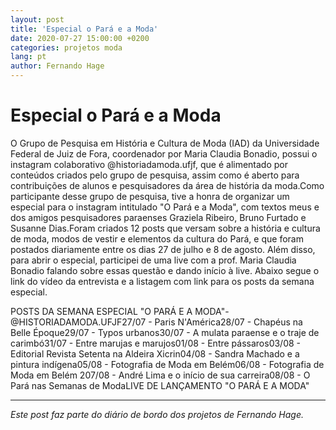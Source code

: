 ```yaml
---
layout: post
title: 'Especial o Pará e a Moda'
date: 2020-07-27 15:00:00 +0200
categories: projetos moda
lang: pt
author: Fernando Hage
---
```


# Especial o Pará e a Moda

O Grupo de Pesquisa em História e Cultura de Moda (IAD) da Universidade Federal de Juiz de Fora, coordenador por Maria Claudia Bonadio, possui o instagram colaborativo @historiadamoda.ufjf, que é alimentado por conteúdos criados pelo grupo de pesquisa, assim como é aberto para contribuições de alunos e pesquisadores da área de história da moda.Como participante desse grupo de pesquisa, tive a honra de organizar um especial para o instagram intitulado "O Pará e a Moda", com textos meus e dos amigos pesquisadores paraenses Graziela Ribeiro, Bruno Furtado e Susanne Dias.Foram criados 12 posts que versam sobre a história e cultura de moda, modos de vestir e elementos da cultura do Pará, e que foram postados diariamente entre os dias 27 de julho e 8 de agosto. Além disso, para abrir o especial, participei de uma live com a prof. Maria Claudia Bonadio falando sobre essas questão e dando início à live. Abaixo segue o link do vídeo da entrevista e a listagem com link para os posts da semana especial.

POSTS DA SEMANA ESPECIAL "O PARÁ E A MODA"- @HISTORIADAMODA.UFJF27/07 - Paris N'América28/07 - Chapéus na Belle Époque29/07 - Typos urbanos30/07 - A mulata paraense e o traje de carimbó31/07 - Entre marujas e marujos01/08 - Entre pássaros03/08 - Editorial Revista Setenta na Aldeira Xicrin04/08 - Sandra Machado e a pintura indígena05/08 - Fotografia de Moda em Belém06/08 - Fotografia de Moda em Belém 207/08 - André Lima e o início de sua carreira08/08 - O Pará nas Semanas de Moda​LIVE DE LANÇAMENTO "O PARÁ E A MODA"

---

*Este post faz parte do diário de bordo dos projetos de Fernando Hage.*